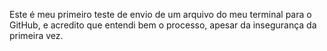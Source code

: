 Este é meu primeiro teste de envio de um arquivo do meu terminal para o GitHub, e acredito que entendi bem o processo, apesar da insegurança da primeira vez.
